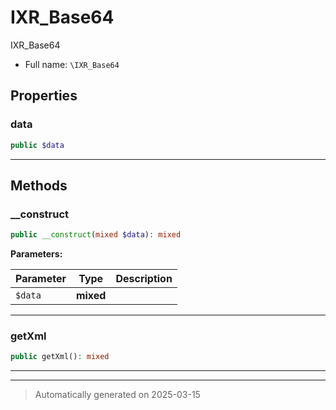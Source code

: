 
# IXR_Base64

IXR_Base64



* Full name: `\IXR_Base64`



## Properties


### data



```php
public $data
```






***

## Methods


### __construct



```php
public __construct(mixed $data): mixed
```








**Parameters:**

| Parameter | Type | Description |
|-----------|------|-------------|
| `$data` | **mixed** |  |





***

### getXml



```php
public getXml(): mixed
```












***


***
> Automatically generated on 2025-03-15
